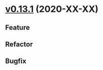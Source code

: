 # [v0.13.1](https://github.com/upb-uc4/University-Credits-4.0/compare/admission-v0.13.1...admission-v0.13.1) (2020-XX-XX)
## Feature
## Refactor
## Bugfix

 
